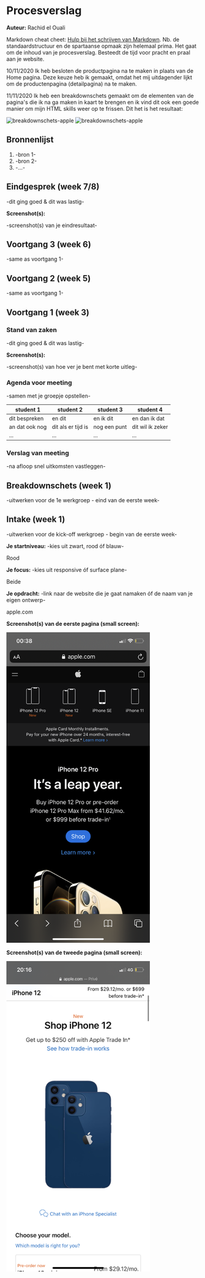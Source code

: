 # Procesverslag
**Auteur:** Rachid el Ouali

Markdown cheat cheet: [Hulp bij het schrijven van Markdown](https://github.com/adam-p/markdown-here/wiki/Markdown-Cheatsheet). Nb. de standaardstructuur en de spartaanse opmaak zijn helemaal prima. Het gaat om de inhoud van je procesverslag. Besteedt de tijd voor pracht en praal aan je website.

10/11/2020
Ik heb besloten de productpagina na te maken in plaats van de Home pagina. Deze keuze heb ik gemaakt, omdat 
het mij uitdagender lijkt om de productenpagina (detailpagina) na te maken.


11/11/2020
Ik heb een breakdownschets gemaakt om de elementen van de pagina's die ik na ga maken in kaart te brengen en ik vind dit ook een goede manier om mijn 
HTML skills weer op te frissen. Dit het is het resultaat:

<img src="images/breakdownschets-apple_Tekengebied 1-01" width="375px" alt="breakdownschets-apple">
<img src="images/breakdownschets-apple_Tekengebied 1-02" alt="breakdownschets-apple">



## Bronnenlijst
1. -bron 1-
2. -bron 2-
3. -...-



## Eindgesprek (week 7/8)

-dit ging goed & dit was lastig-

**Screenshot(s):**

-screenshot(s) van je eindresultaat-



## Voortgang 3 (week 6)

-same as voortgang 1-



## Voortgang 2 (week 5)

-same as voortgang 1-



## Voortgang 1 (week 3)

### Stand van zaken

-dit ging goed & dit was lastig-

**Screenshot(s):**

-screenshot(s) van hoe ver je bent met korte uitleg-

### Agenda voor meeting

-samen met je groepje opstellen-

| student 1      | student 2          | student 3    | student 4        |
| ---            | ---                | ---          | ---              |
| dit bespreken  | en dit             | en ik dit    | en dan ik dat    |
| an dat ook nog | dit als er tijd is | nog een punt | dit wil ik zeker |
| ...            | ...                | ...          | ...              |

### Verslag van meeting

-na afloop snel uitkomsten vastleggen-



## Breakdownschets (week 1)

-uitwerken voor de 1e werkgroep - eind van de eerste week-



## Intake (week 1)
-uitwerken voor de kick-off werkgroep - begin van de eerste week-

**Je startniveau:** -kies uit zwart, rood óf blauw-

Rood

**Je focus:** -kies uit responsive óf surface plane-

Beide

**Je opdracht:** -link naar de website die je gaat namaken óf de naam van je eigen ontwerp-

apple.com

**Screenshot(s) van de eerste pagina (small screen):**

<img src="images/screenshot1.png" width="375px" alt="omschrijving van de pagina">

**Screenshot(s) van de tweede pagina (small screen):**

<img src="images/screenshot2.png" width="375px" alt="omschrijving van de pagina">
